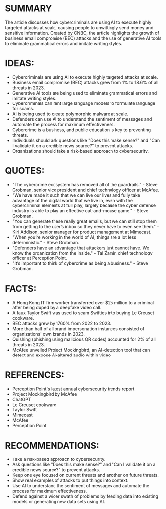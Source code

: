 # SUMMARY
The article discusses how cybercriminals are using AI to execute highly targeted attacks at scale, causing people to unwittingly send money and sensitive information. Created by CNBC, the article highlights the growth of business email compromise (BEC) attacks and the use of generative AI tools to eliminate grammatical errors and imitate writing styles.

# IDEAS:
* Cybercriminals are using AI to execute highly targeted attacks at scale.
* Business email compromise (BEC) attacks grew from 1% to 18.6% of all threats in 2023.
* Generative AI tools are being used to eliminate grammatical errors and imitate writing styles.
* Cybercriminals can rent large language models to formulate language for scams.
* AI is being used to create polymorphic malware at scale.
* Defenders can use AI to understand the sentiment of messages and automate the process for maximum effectiveness.
* Cybercrime is a business, and public education is key to preventing threats.
* Individuals should ask questions like "Does this make sense?" and "Can I validate it on a credible news source?" to prevent attacks.
* Organizations should take a risk-based approach to cybersecurity.

# QUOTES:
* "The cybercrime ecosystem has removed all of the guardrails." - Steve Grobman, senior vice president and chief technology officer at McAfee.
* "We have made it such that we can live our lives and fully take advantage of the digital world that we live in, even with the cybercriminal elements at full play, largely because the cyber defense industry is able to play an effective cat-and-mouse game." - Steve Grobman.
* "You can generate these really great emails, but we can still stop them from getting to the user’s inbox so they never have to even see them." - Kiri Addison, senior manager for product management at Mimecast.
* "When you’re working in the world of AI, things are a lot less deterministic." - Steve Grobman.
* "Defenders have an advantage that attackers just cannot have. We know the organization from the inside." - Tal Zamir, chief technology officer at Perception Point.
* "It’s important to think of cybercrime as being a business." - Steve Grobman.

# FACTS:
* A Hong Kong IT firm worker transferred over $25 million to a criminal after being duped by a deepfake video call.
* A faux Taylor Swift was used to scam Swifties into buying Le Creuset cookware.
* BEC attacks grew by 1760% from 2022 to 2023.
* More than half of all brand impersonation instances consisted of organizations' own brands in 2023.
* Quishing (phishing using malicious QR codes) accounted for 2% of all threats in 2023.
* McAfee unveiled Project Mockingbird, an AI-detection tool that can detect and expose AI-altered audio within video.

# REFERENCES:
* Perception Point's latest annual cybersecurity trends report
* Project Mockingbird by McAfee
* ChatGPT
* Le Creuset cookware
* Taylor Swift
* Mimecast
* McAfee
* Perception Point

# RECOMMENDATIONS:
* Take a risk-based approach to cybersecurity.
* Ask questions like "Does this make sense?" and "Can I validate it on a credible news source?" to prevent attacks.
* Keep one eye focused on current threats and another on future threats.
* Show real examples of attacks to put things into context.
* Use AI to understand the sentiment of messages and automate the process for maximum effectiveness.
* Defend against a wider swath of problems by feeding data into existing models or generating new data sets using AI.
